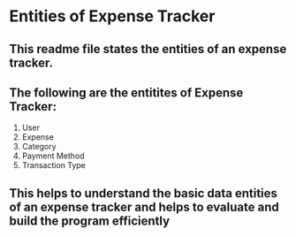 # Entities of Expense Tracker

## This readme file states the entities of an expense tracker. 

## The following are the entitites of Expense Tracker:
1. User
2. Expense
3. Category
4. Payment Method
5. Transaction Type

## This helps to understand the basic  data entities of an expense tracker and helps to evaluate and build the program efficiently 
